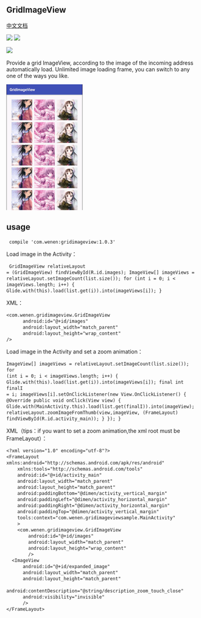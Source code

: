 ## GridImageView

[中文文档](/ChineseReadMe.md)

<img src="https://img.shields.io/badge/build-passing-green.svg"/>
<img src="https://img.shields.io/badge/release-1.0.3-yellow.svg"/>

[<img src="https://img.shields.io/badge/made%20by-Wenen-blue.svg"/>](http://wenen.site/)

Provide a grid ImageView, according to the image of the incoming address automatically load. Unlimited image loading frame, you can switch to any one of the ways you like.

<img src="/img/ezgif.com-gif-maker.gif"/>


## usage

<code><pre>
compile 'com.wenen:gridimageview:1.0.3'
</pre></code>

Load image in the Activity：
<code><pre>
GridImageView relativeLayout = (GridImageView) findViewById(R.id.images);
ImageView[] imageViews = relativeLayout.setImageCount(list.size());
    for (int i = 0; i < imageViews.length; i++) {
      Glide.with(this).load(list.get(i)).into(imageViews[i]);
    }
</pre></code>

XML：
```
<com.wenen.gridimageview.GridImageView
      android:id="@+id/images"
      android:layout_width="match_parent"
      android:layout_height="wrap_content"
/>
```
Load image in the Activity and set a zoom animation：
<code><pre>
ImageView[] imageViews = relativeLayout.setImageCount(list.size());
    for (int i = 0; i < imageViews.length; i++) {
      Glide.with(this).load(list.get(i)).into(imageViews[i]);
      final int finalI = i;
      imageViews[i].setOnClickListener(new View.OnClickListener() {
        @Override public void onClick(View view) {
          Glide.with(MainActivity.this).load(list.get(finalI)).into(imageView);
          relativeLayout.zoomImageFromThumb(view,imageView,
              (FrameLayout) findViewById(R.id.activity_main));
        }
      });
    }
</pre></code>

XML（tips：if you want to set a zoom animation,the xml root must be FrameLayout）：
```
<?xml version="1.0" encoding="utf-8"?>
<FrameLayout xmlns:android="http://schemas.android.com/apk/res/android"
    xmlns:tools="http://schemas.android.com/tools"
    android:id="@+id/activity_main"
    android:layout_width="match_parent"
    android:layout_height="match_parent"
    android:paddingBottom="@dimen/activity_vertical_margin"
    android:paddingLeft="@dimen/activity_horizontal_margin"
    android:paddingRight="@dimen/activity_horizontal_margin"
    android:paddingTop="@dimen/activity_vertical_margin"
    tools:context="com.wenen.gridimageviewsample.MainActivity"
    >
    <com.wenen.gridimageview.GridImageView
        android:id="@+id/images"
        android:layout_width="match_parent"
        android:layout_height="wrap_content"
        />
  <ImageView
      android:id="@+id/expanded_image"
      android:layout_width="match_parent"
      android:layout_height="match_parent"
      android:contentDescription="@string/description_zoom_touch_close"
      android:visibility="invisible"
      />
</FrameLayout>
```









